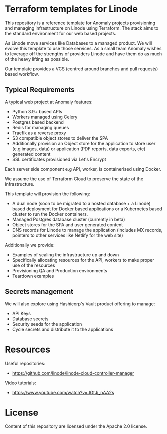 # Terraform templates for Linode

This repository is a reference template for Anomaly projects provisioning and managing infrastructure on Linode using Terraform. The stack aims to the standard environment for our web based projects.

As Linode move services like Databases to a managed product. We will evolve this template to use those services. As a small team Anomaly wishes to leverage off the strengths of providers Linode and have them do as much of the heavy lifting as possible.

Our template provides a VCS (centred around branches and pull requests) based workflow.
## Typical Requirements

A typical web project at Anomaly features:

- Python 3.9+ based APIs
- Workers managed using Celery
- Postgres based backend
- Redis for managing queues
- Traefik as a reverse proxy
- S3 compatible object stores to deliver the SPA
- Additionally provision an Object store for the application to store user (e.g images, data) or application (PDF reports, data exports, etc) generated content
- SSL certificates provisioned via Let's Encrypt

Each server side component e.g API, worker, is containerised using Docker.

We assume the use of Terraform Cloud to preserve the state of the infrastructure.

This template will provision the following:
- A dual node (soon to be migrated to a hosted database + a Linode) based deployment for Docker based applications or a Kubernetes based cluster to run the Docker containers.
- Managed Postgres database cluster (currently in beta)
- Object stores for the SPA and user generated content
- DNS records for Linode to manage the application (includes MX records, pointers to other services like Netlify for the web site)

Additionally we provide:

- Examples of scaling the infrastructure up and down
- Specifically allocating resources for the API, workers to make proper use of the resources
- Provisioning QA and Production environments
- Teardown examples

## Secrets management

We will also explore using Hashicorp's Vault product offering to manage:
- API Keys
- Database secrets
- Security seeds for the application
- Cycle secrets and distribute it to the applications

# Resources

Useful repositories:
- https://github.com/linode/linode-cloud-controller-manager


Video tutorials:
- https://www.youtube.com/watch?v=JGtJj_nAA2s

# License
Content of this repository are licensed under the Apache 2.0 license.